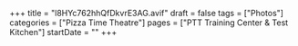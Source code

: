 +++
title = "l8HYc762hhQfDkvrE3AG.avif"
draft = false
tags = ["Photos"]
categories = ["Pizza Time Theatre"]
pages = ["PTT Training Center & Test Kitchen"]
startDate = ""
+++
